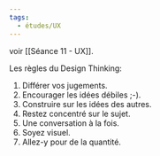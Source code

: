```yaml
---
tags:
  - études/UX
---
```

voir [[Séance 11 - UX]].

Les règles du Design Thinking:
1. Différer vos jugements.
2. Encourager les idées débiles ;-).
3. Construire sur les idées des autres.
4. Restez concentré sur le sujet.
5. Une conversation à la fois.
6. Soyez visuel.
7. Allez-y pour de la quantité.

